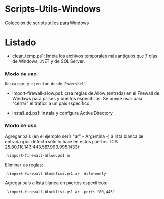 # Scripts-Utils-Windows
Colección de scripts útiles para Windows
# Listado
 - clean_temp.ps1: limpia los archivos temporales más antiguos que 7 días de Windows, .NET y de SQL Server.
 ### Modo de uso
	Descargar y ejecutar desde Powershell

 - import-firewall-allow.ps1: crea reglas de Allow (entrada) en el Firewall de Windows para países y puertos específicos. Se puede usar para "cerrar" el tráfico a un país específico.

 - install_ad.ps1: Instala y configura Active Directory
 
### Modo de uso
Agregar país (en el ejemplo sería "ar" - Argentina -) a lista blanca de entrada (por defecto sólo lo hace en estos puertos TCP: 25,80,110,143,443,587,993,995,1433): 

	.\import-firewall-allow.ps1 ar
Eliminar las reglas:

	.\import-firewall-blocklist.ps1 ar -deleteonly
Agregar país a lista blanca en puertos específicos:
	
	.\import-firewall-blocklist.ps1 ar -ports "80,443"
